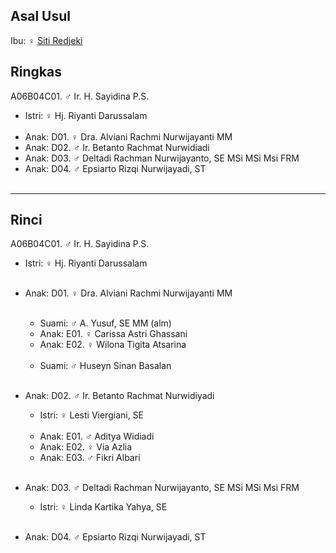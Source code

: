 ## Asal Usul

Ibu: ♀ [Siti Redjeki][up] 

## Ringkas

A06B04C01. ♂ Ir. H. Sayidina P.S.
	<br/>

*	Istri: ♀ Hj. Riyanti Darussalam
	<br/><br/>
*	Anak: D01. ♀ Dra. Alviani Rachmi Nurwijayanti MM 
*	Anak: D02. ♂ Ir. Betanto Rachmat Nurwidiadi
*	Anak: D03. ♂ Deltadi Rachman Nurwijayanto, SE MSi MSi Msi FRM
*	Anak: D04. ♂ Epsiarto Rizqi Nurwijayadi, ST
	<br/><br/>

-- -- --

## Rinci

A06B04C01. ♂ Ir. H. Sayidina P.S.
	<br/>

*	Istri: ♀ Hj. Riyanti Darussalam
	<br/><br/>

*	Anak: D01. ♀ Dra. Alviani Rachmi Nurwijayanti MM 
	<br/><br/>
	*	Suami: ♂ A. Yusuf, SE MM (alm)
	*	Anak: E01. ♀ Carissa Astri Ghassani
	*	Anak: E02. ♀ Wilona Tigita Atsarina
	<br/><br/>
	*	Suami: ♂ Huseyn Sinan Basalan
	<br/><br/>

*	Anak: D02. ♂ Ir. Betanto Rachmat Nurwidiyadi
	*	Istri: ♀ Lesti Viergiani, SE
	<br/><br/>
	*	Anak: E01. ♂ Aditya Widiadi
	*	Anak: E02. ♀ Via Azlia
	*	Anak: E03. ♂ Fikri Albari
	<br/><br/>

*	Anak: D03. ♂ Deltadi Rachman Nurwijayanto, SE MSi MSi Msi FRM
	*	Istri: ♀ Linda Kartika Yahya, SE
	<br/><br/>

*	Anak: D04. ♂ Epsiarto Rizqi Nurwijayadi, ST
	<br/><br/>

[up]: https://github.com/epsi-rns/gitodipuro/blob/master/tree/A06/B04.md


